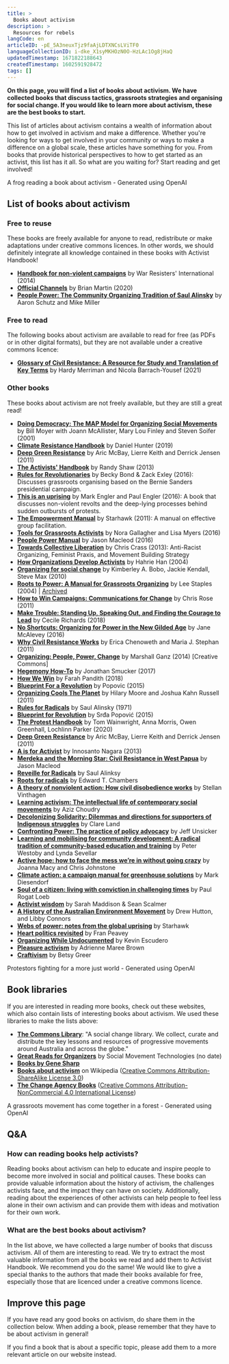 ```yaml
---
title: >
  Books about activism
description: >
  Resources for rebels
langCode: en
articleID: -pE_5A3neuxTjz9faAjLDTXNCsLViTF0
languageCollectionID: i-dke_X1syMKHOzN0O-HzLAc1Og8jHaQ
updatedTimestamp: 1671822188643
createdTimestamp: 1602591928472
tags: []
---
```


**On this page, you will find a list of books about activism. We have collected books that discuss tactics, grassroots strategies and organising for social change. If you would like to learn more about activism, these are the best books to start.**

This list of articles about activism contains a wealth of information about how to get involved in activism and make a difference. Whether you're looking for ways to get involved in your community or ways to make a difference on a global scale, these articles have something for you. From books that provide historical perspectives to how to get started as an activist, this list has it all. So what are you waiting for? Start reading and get involved!

<div><figcaption>A frog reading a book about activism - Generated using OpenAI</figcaption></div>

## **List of books about activism**

### Free to reuse

These books are freely available for anyone to read, redistribute or make adaptations under creative commons licences. In other words, we should definitely integrate all knowledge contained in these books with Activist Handbook!

-   [**Handbook for non-violent campaigns**](https://www.nonviolent-conflict.org/resource/handbook-for-nonviolent-campaigns/) by War Resisters' International (2014)
-   [**Official Channels**](/resources/official-channels) by Brian Martin (2020)
-   [**People Power: The Community Organizing Tradition of Saul Alinsky**](https://archive.org/details/PeoplePowerTheCommunityOrganizingTraditionOfSaulAlinsky) by Aaron Schutz and Mike Miller

### Free to read

The following books about activism are available to read for free (as PDFs or in other digital formats), but they are not available under a creative commons licence:

-   [**Glossary of Civil Resistance: A Resource for Study and Translation of Key Terms**](/resources/glossary-of-civil-resistance) by Hardy Merriman and Nicola Barrach-Yousef (2021)

### Other books

These books about activism are not freely available, but they are still a great read!

-   [**Doing Democracy: The MAP Model for Organizing Social Movements**](/resources/doing-democracy) by Bill Moyer with Joann McAllister, Mary Lou Finley and Steven Soifer (2001)
-   [**Climate Resistance Handbook**](/resources/climate-resistance-handbook) by Daniel Hunter (2019)
-   [**Deep Green Resistance**](/resources/deep-green-resistance) by Aric McBay, Lierre Keith and Derrick Jensen (2011)
-   [**The Activists' Handbook**](/resources/the-activists-handbook) by Randy Shaw (2013)
-   [**Rules for Revolutionaries**](/resources/rules-for-revolutionaries) by Becky Bond & Zack Exley (2016): Discusses grassroots organising based on the Bernie Sanders presidential campaign.
-   [**This is an uprising**](/resources/this-is-an-uprising) by Mark Engler and Paul Engler (2016): A book that discusses non-violent revolts and the deep-lying processes behind sudden outbursts of protests.
-   [**The Empowerment Manual**](/resources/the-empowerment-manual) by Starhawk (2011): A manual on effective group facilitation.
-   [**Tools for Grassroots Activists**](/resources/tools-for-grassroots-activists) by Nora Gallagher and Lisa Myers (2016)
-   [**People Power Manual**](/resources/people-power-manual) by Jason Macleod (2016)
-   [**Towards Collective Liberation**](/resources/towards-collective-liberation) by Chris Crass (2013): Anti-Racist Organizing, Feminist Praxis, and Movement Building Strategy
-   [**How Organizations Develop Activists**](https://commonslibrary.org/how-organizations-develop-activists/) by Hahrie Han (2004)
-   [**Organizing for social change**](http://www.midwestacademy.com/manual/) by Kimberley A. Bobo, Jackie Kendall, Steve Max (2010)
-   [**Roots to Power: A Manual for Grassroots Organizing**](http://organisez-vous.org/rootstopower.pdf) by Lee Staples (2004) | [Archived](https://drive.google.com/file/d/1IcInKbG2dNeF6NGZrKSsEe8GyivucKT5/view?usp=sharing)
-   [**How to Win Campaigns: Communications for Change**](https://www.routledge.com/How-to-Win-Campaigns-Communications-for-Change/Rose/p/book/9781849711142) by Chris Rose (2011)
-   [**Make Trouble: Standing Up, Speaking Out, and Finding the Courage to Lead**](https://www.goodreads.com/book/show/35721620-make-trouble) by Cecile Richards (2018)
-   [**No Shortcuts: Organizing for Power in the New Gilded Age**](https://janemcalevey.com/no-shortcuts/) by Jane McAlevey (2016)
-   [**Why Civil Resistance Works**](https://www.ericachenoweth.com/research/wcrw) by Erica Chenoweth and Maria J. Stephan (2011)
-   [**Organizing: People, Power, Change**](https://commonslibrary.org/organizing-people-power-change/?fbclid=IwAR1-jgrQprCIU9cbWxc9VmM0PefYU1Qnj9JHGK_MHEWF66AAPG3jEG3GNs4) by Marshall Ganz (2014) \[Creative Commons\]
-   [**Hegemony How-To**](https://hegemonyhowto.org/) by Jonathan Smucker (2017)
-   [**How We Win**](http://farahpandith.com/book/) by Farah Pandith (2018)
-   [**Blueprint For a Revolution**](https://en.wikipedia.org/wiki/Blueprint_for_Revolution?fbclid=IwAR0t84FOPcfUxE6kXLpOfc2Xi18vO_d7KB4tIPkbarvHblSVZ6BaT2V7qik) by Popovic (2015)
-   [**Organizing Cools The Planet**](https://organizingcoolstheplanet.wordpress.com/) by Hilary Moore and Joshua Kahn Russell (2011)
-   [**Rules for Radicals**](/rules-for-radicals) by Saul Alinsky (1971)
-   [**Blueprint for Revolution**](https://en.wikipedia.org/wiki/Blueprint_for_Revolution) by Srđa Popović (2015)
-   [**The Protest Handbook**](https://www.bloomsburyprofessional.com/uk/the-protest-handbook-9781526514028/) by Tom Wainwright, Anna Morris, Owen Greenhall, Lochlinn Parker (2020)
-   [**Deep Green Resistance**](https://deepgreenresistance.net/) by Aric McBay, Lierre Keith and Derrick Jensen (2011)
-   [**A is for Activist**](/resources/a-is-for-activist) by Innosanto Nagara (2013)
-   [**Merdeka and the Morning Star: Civil Resistance in West Papua**](https://thechangeagency.org/merdeka-and-the-morning-star-civil-resistance-in-west-papua/) by Jason Macleod
-   [**Reveille for Radicals**](https://thechangeagency.org/reveille-for-radicals/) by Saul Alinksy
-   [**Roots for radicals**](https://thechangeagency.org/roots-for-radicals/) by Edward T. Chambers
-   [**A theory of nonviolent action: How civil disobedience works**](https://thechangeagency.org/a-theory-of-nonviolent-action-how-civil-disobedience-works/) by Stellan Vinthagen
-   [**Learning activism: The intellectual life of contemporary social movements**](https://thechangeagency.org/learning-activism-the-intellectual-life-of-contemporary-social-movements/) by Aziz Choudry
-   [**Decolonizing Solidarity: Dilemmas and directions for supporters of Indigenous struggles**](https://thechangeagency.org/decolonizing-solidarity-dilemmas-and-directions-for-supporters-of-indigenous-struggles/) by Clare Land
-   [**Confronting Power: The practice of policy advocacy**](https://thechangeagency.org/confronting-power-the-practice-of-policy-advocacy/) by Jeff Unsicker
-   [**Learning and mobilising for community development: A radical tradition of community-based education and training**](https://thechangeagency.org/learning-and-mobilising-for-community-development/) by Peter Westoby and Lynda Sevellar
-   [**Active hope: how to face the mess we’re in without going crazy**](https://thechangeagency.org/active-hope-how-to-face-the-mess-were-in-without-going-crazy/) by Joanna Macy and Chris Johnstone
-   [**Climate action: a campaign manual for greenhouse solutions**](https://thechangeagency.org/climate-action-a-campaign-manual-for-greenhouse-solutions/) by Mark Diesendorf
-   [**Soul of a citizen: living with conviction in challenging times**](https://thechangeagency.org/soul-of-a-citizen-living-with-conviction-in-challenging-times/) by Paul Rogat Loeb
-   [**Activist wisdom**](https://thechangeagency.org/activist-wisdom/) by Sarah Maddison & Sean Scalmer
-   [**A History of the Australian Environment Movement**](https://www.cambridge.org/nl/academic/subjects/history/regional-history-after-1500/history-australian-environment-movement?format=HB&isbn=9780521450768) by Drew Hutton, and Libby Connors
-   [**Webs of power: notes from the global uprising**](https://thechangeagency.org/webs-of-power-notes-from-the-global-uprising/) by Starhawk
-   [**Heart politics revisited**](https://thechangeagency.org/heart-politics-revisited/) by Fran Peavey
-   [**Organizing While Undocumented**](https://nyupress.org/9781479834150/organizing-while-undocumented/) by Kevin Escudero
-   [**Pleasure activism**](https://www.akpress.org/pleasure-activism.html) by Adrienne Maree Brown
-   [**Craftivism**](https://arsenalpulp.com/Books/C/Craftivism) by Betsy Greer

<div><figcaption>Protestors fighting for a more just world - Generated using OpenAI</figcaption></div>

## Book libraries

If you are interested in reading more books, check out these websites, which also contain lists of interesting books about activism. We used these libraries to make the lists above:

-   [**The Commons Library**](https://commonslibrary.org/): "A social change library. We collect, curate and distribute the key lessons and resources of progressive movements around Australia and across the globe."
-   [**Great Reads for Organizers**](https://socialmovementtechnologies.org/campaign-support/great-reads/) by Social Movement Technologies (no date)
-   [**Books by Gene Sharp**](https://www.goodreads.com/author/list/2386.Gene_Sharp?fbclid=IwAR0F-ISOTmaUGhD0qrYvr_oVndNn1tC34N9eCUfBlrOPgmWHp2qZ6xhKW9o)
-   [**Books about activism**](https://en.wikipedia.org/wiki/Category:Books_about_activism) on Wikipedia ([Creative Commons Attribution-ShareAlike License 3.0](https://en.wikipedia.org/wiki/Wikipedia:Text_of_Creative_Commons_Attribution-ShareAlike_3.0_Unported_License))
-   [**The Change Agency Books**](https://thechangeagency.org/toolkit/?_resource_type=book) ([Creative Commons Attribution-NonCommercial 4.0 International License](https://creativecommons.org/licenses/by-nc/4.0/))

<div><figcaption>A grassroots movement has come together in a forest - Generated using OpenAI</figcaption></div>

## Q&A

### How can reading books help activists?

Reading books about activism can help to educate and inspire people to become more involved in social and political causes. These books can provide valuable information about the history of activism, the challenges activists face, and the impact they can have on society. Additionally, reading about the experiences of other activists can help people to feel less alone in their own activism and can provide them with ideas and motivation for their own work.

### What are the best books about activism?

In the list above, we have collected a large number of books that discuss activism. All of them are interesting to read. We try to extract the most valuable information from all the books we read and add them to Activist Handbook. We recommend you do the same! We would like to give a special thanks to the authors that made their books available for free, especially those that are licenced under a creative commons licence.

## Improve this page

If you have read any good books on activism, do share them in the collection below. When adding a book, please remember that they have to be about activism in general!

If you find a book that is about a specific topic, please add them to a more relevant article on our website instead.